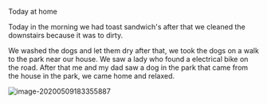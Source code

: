 Today at home



Today in the morning we had toast sandwich's after that we cleaned the downstairs because it was to dirty.



We washed the dogs and let them dry after that, we took the dogs on a walk to the park near our house. We saw a lady who found a electrical bike on the road. After that me and my dad saw a dog in the park that came from the house in the park, we came home and relaxed.



![image-20200509183355887](E:\github\ninagu2010.github.io\images\image-20200509183355887.png)  